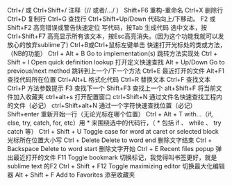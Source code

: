 Ctrl+/ 或 Ctrl+Shift+/	注释（// 或者/*…*/ ）
Shift+F6	重构-重命名
Ctrl+X	删除行
Ctrl+D	复制行
Ctrl+G	查找行
Ctrl+Shift+Up/Down	代码向上/下移动。
F2 或Shift+F2	高亮错误或警告快速定位
写代码，按Tab	生成代码
选中文本，按Ctrl+Shift+F7	高亮显示所有该文本，按Esc高亮消失。(因为这个功能我就可以发放心的放弃sublime了)
Ctrl+B或Ctrl+鼠标左键单击	快速打开光标处的类或方法，（NB的功能）
Ctrl + Alt + B	Go to implementation(s) 跳转方法实现处
Ctrl + Shift + I	Open quick definition lookup 打开定义快速查找
Alt + Up/Down	Go to previous/next method 跳转到上一个/下一个方法
Ctrl+E	最近打开的文件
Alt+F1	查找代码所在位置
Ctrl+Alt+L	格式化代码
Ctrl+R	替换文本
Ctrl+F	查找文本
Ctrl+P	方法参数提示
F3	查找下一个
Shift+F3	查找上一个
alt+Shift+F	将当前文件加入收藏夹
ctrl+alt+s	打开配置窗口
ctrl+Shift+N	通过文件名快速查找工程内的文件（必记）
ctrl+Shift+alt+N	通过一个字符快速查找位置（必记）
Shift+enter	重新开始一行（无论光标在哪个位置）
Ctrl + Alt + T 	with…（if, else, try, catch, for, etc）用 * 来围绕选中的代码行，（ * 包括 if 、 while 、 try catch 等）
Ctrl + Shift + U	Toggle case for word at caret or selected block 光标所在位置大小写
Ctrl + Delete	Delete to word end 删除文字结束
Ctrl + Backspace	Delete to word start 删除文字开始
Ctrl + E	Recent files popup 弹出最近打开的文件
F11	Toggle bookmark 切换标记，我觉得叫书签更好，就是sublime text 的F2
Ctrl + Shift + F12	Toggle maximizing editor 切换最大化编辑器
Alt + Shift + F	Add to Favorites 添至收藏夹
